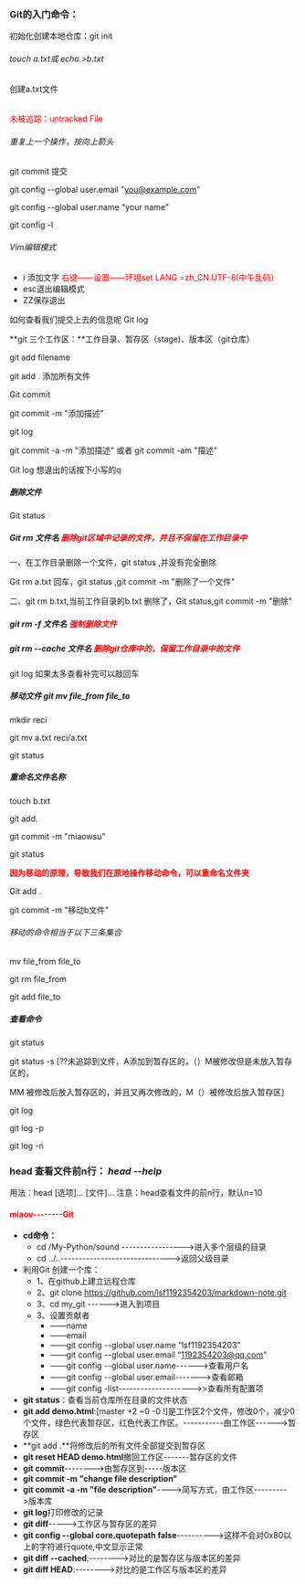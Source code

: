 ### Git的入门命令：

初始化创建本地仓库：git init

###### touch a.txt或  echo.>b.txt

创建a.txt文件

###### 

<font color=red>未被追踪：untracked File</font>

###### 重复上一个操作，按向上箭头

git commit 提交

git config --global user.email "you@example.com"

git config --global user.name "your name"

git config -l

###### Vim编辑模式

* i 添加文字  <font color=red>右键——设置——环境set LANG =zh_CN.UTF-8(中午乱码）</font>
* esc退出编辑模式
* ZZ保存退出   

如何查看我们提交上去的信息呢 Git log

**git 三个工作区：**工作目录、暂存区（stage)、版本区（git仓库）

git add filename

git add . 添加所有文件

Git commit

git commit -m "添加描述"

git log <commit-id>

git commit -a -m "添加描述"  或者  git commit -am "描述"

Git log 想退出的话按下小写的q

##### 删除文件

Git status

##### Git rm 文件名  <font color =red>删除git区域中记录的文件，并且不保留在工作目录中</font>

一、在工作目录删除一个文件，git status ,并没有完全删除

Git rm a.txt 回车，git status ,git commit -m "删除了一个文件"

二、git rm b.txt,当前工作目录的b.txt 删除了，Git status,git commit -m "删除"

##### git rm -f 文件名 <font color =red>强制删除文件</font>

##### git rm --cache 文件名 <font color=red>删除git仓库中的，保留工作目录中的文件</font>

git log 如果太多查看补完可以敲回车

##### 移动文件 git mv file_from file_to

mkdir reci

git mv a.txt reci/a.txt

git status

##### 重命名文件名称

touch b.txt

git add.

git commit -m "miaowsu"

git status

<font color=red>**因为移动的原理，导致我们在原地操作移动命令，可以重命名文件夹**</font>

Git add .

git commit -m "移动b文件"

###### 移动的命令相当于以下三条集合

mv file_from file_to

git rm file_from

git add file_to

##### 查看命令

git status

git status -s  [??未追踪到文件，A添加到暂存区的，（）M被修改但是未放入暂存区的，

MM 被修改后放入暂存区的，并且又再次修改的，M（）被修改后放入暂存区]

git log 

git log -p

git log -n



### head 查看文件前n行：  *head --help*

用法：head [选项]… [文件]…
注意：head查看文件的前n行，默认n=10

#### <font color=red>miaov--------Git</font>

* **cd命令：**
  * cd  /My-Python/sound ----------------->进入多个层级的目录
  * cd  ../..------------------------------>返回父级目录
* 利用Git 创建一个库：
  * 1、在github上建立远程仓库
  * 2、git clone https://github.com/lsf1192354203/markdown-note.git
  * 3、cd my_git ------>进入到项目
  * 3、设置贡献者
    * ——name
    * ——email
    * ——git config  --global user.name  “lsf1192354203"
    * ——git config  --global user.email   “1192354203@qq.com"
    * ——git config  --global user.name------>查看用户名
    * ——git config  --global user.email------->查看邮箱
    * ——git config -list-------------------->>查看所有配置项
* **git status**：查看当前仓库所在目录的文件状态
* **git add demo.html**:[master  +2 ~0 -0 !]是工作区2个文件，修改0个，减少0个文件，绿色代表暂存区，红色代表工作区。-----------由工作区------>暂存区
* **git add .**将修改后的所有文件全部提交到暂存区
* **git reset HEAD demo.html**撤回工作区-------暂存区的文件
* **git commit**-------->由暂存区到-----版本区
* **git commit -m "change file description"**
* **git commit -a -m "file description"**---->简写方式，由工作区--------->版本库
* **git log**打印修改的记录
* **git diff**----->工作区与暂存区的差异
* **git config --global core.quotepath false**---------->这样不会对0x80以上的字符进行quote,中文显示正常
* **git diff --cached**:-------->对比的是暂存区与版本区的差异
* **git diff HEAD**:-------->对比的是工作区与版本区的差异





  































